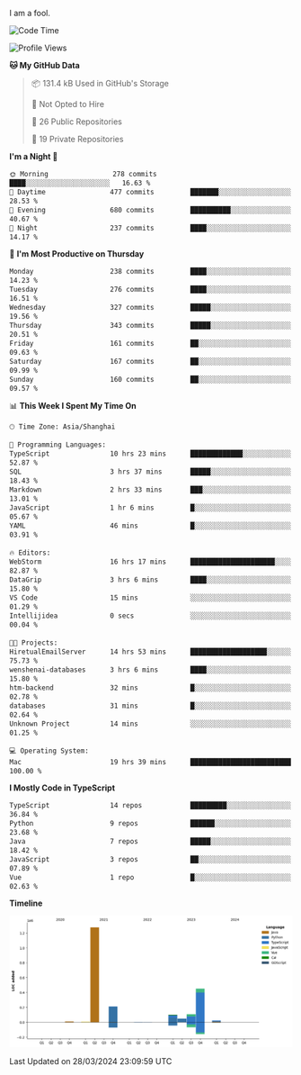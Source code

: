 I am a fool.

<!--START_SECTION:waka-->
![Code Time](http://img.shields.io/badge/Code%20Time-1%2C286%20hrs%2054%20mins-blue)

![Profile Views](http://img.shields.io/badge/Profile%20Views-0-blue)

**🐱 My GitHub Data** 

> 📦 131.4 kB Used in GitHub's Storage 
 > 
> 🚫 Not Opted to Hire
 > 
> 📜 26 Public Repositories 
 > 
> 🔑 19 Private Repositories 
 > 
**I'm a Night 🦉** 

```text
🌞 Morning                278 commits         ████░░░░░░░░░░░░░░░░░░░░░   16.63 % 
🌆 Daytime                477 commits         ███████░░░░░░░░░░░░░░░░░░   28.53 % 
🌃 Evening                680 commits         ██████████░░░░░░░░░░░░░░░   40.67 % 
🌙 Night                  237 commits         ████░░░░░░░░░░░░░░░░░░░░░   14.17 % 
```
📅 **I'm Most Productive on Thursday** 

```text
Monday                   238 commits         ████░░░░░░░░░░░░░░░░░░░░░   14.23 % 
Tuesday                  276 commits         ████░░░░░░░░░░░░░░░░░░░░░   16.51 % 
Wednesday                327 commits         █████░░░░░░░░░░░░░░░░░░░░   19.56 % 
Thursday                 343 commits         █████░░░░░░░░░░░░░░░░░░░░   20.51 % 
Friday                   161 commits         ██░░░░░░░░░░░░░░░░░░░░░░░   09.63 % 
Saturday                 167 commits         ██░░░░░░░░░░░░░░░░░░░░░░░   09.99 % 
Sunday                   160 commits         ██░░░░░░░░░░░░░░░░░░░░░░░   09.57 % 
```


📊 **This Week I Spent My Time On** 

```text
🕑︎ Time Zone: Asia/Shanghai

💬 Programming Languages: 
TypeScript               10 hrs 23 mins      █████████████░░░░░░░░░░░░   52.87 % 
SQL                      3 hrs 37 mins       █████░░░░░░░░░░░░░░░░░░░░   18.43 % 
Markdown                 2 hrs 33 mins       ███░░░░░░░░░░░░░░░░░░░░░░   13.01 % 
JavaScript               1 hr 6 mins         █░░░░░░░░░░░░░░░░░░░░░░░░   05.67 % 
YAML                     46 mins             █░░░░░░░░░░░░░░░░░░░░░░░░   03.91 % 

🔥 Editors: 
WebStorm                 16 hrs 17 mins      █████████████████████░░░░   82.87 % 
DataGrip                 3 hrs 6 mins        ████░░░░░░░░░░░░░░░░░░░░░   15.80 % 
VS Code                  15 mins             ░░░░░░░░░░░░░░░░░░░░░░░░░   01.29 % 
Intellijidea             0 secs              ░░░░░░░░░░░░░░░░░░░░░░░░░   00.04 % 

🐱‍💻 Projects: 
HiretualEmailServer      14 hrs 53 mins      ███████████████████░░░░░░   75.73 % 
wenshenai-databases      3 hrs 6 mins        ████░░░░░░░░░░░░░░░░░░░░░   15.80 % 
htm-backend              32 mins             █░░░░░░░░░░░░░░░░░░░░░░░░   02.78 % 
databases                31 mins             █░░░░░░░░░░░░░░░░░░░░░░░░   02.64 % 
Unknown Project          14 mins             ░░░░░░░░░░░░░░░░░░░░░░░░░   01.25 % 

💻 Operating System: 
Mac                      19 hrs 39 mins      █████████████████████████   100.00 % 
```

**I Mostly Code in TypeScript** 

```text
TypeScript               14 repos            █████████░░░░░░░░░░░░░░░░   36.84 % 
Python                   9 repos             ██████░░░░░░░░░░░░░░░░░░░   23.68 % 
Java                     7 repos             █████░░░░░░░░░░░░░░░░░░░░   18.42 % 
JavaScript               3 repos             ██░░░░░░░░░░░░░░░░░░░░░░░   07.89 % 
Vue                      1 repo              █░░░░░░░░░░░░░░░░░░░░░░░░   02.63 % 
```



**Timeline**

![Lines of Code chart](https://raw.githubusercontent.com/VeejaLiu/VeejaLiu/master/assets/bar_graph.png)


 Last Updated on 28/03/2024 23:09:59 UTC
<!--END_SECTION:waka-->
